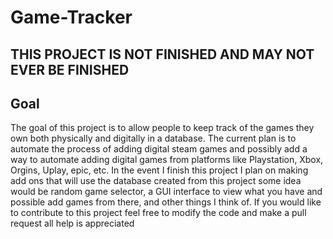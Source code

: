 # Game-Tracker
## THIS PROJECT IS NOT FINISHED AND MAY NOT EVER BE FINISHED


## Goal
The goal of this project is to allow people to keep track of the games they own both physically and digitally in a database.
The current plan is to automate the process of adding digital steam games and possibly add a way to automate adding digital games from platforms like Playstation, Xbox, Orgins, Uplay, epic, etc.
In the event I finish this project I plan on making add ons that will use the database created from this project some idea would be random game selector, a GUI interface to view what you have and possible add games from there, and other things I think of.
If you would like to contribute to this project feel free to modify the code and make a pull request all help is appreciated
